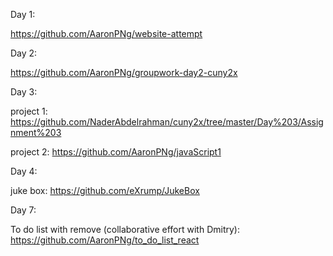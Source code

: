 Day 1:

https://github.com/AaronPNg/website-attempt

Day 2:

https://github.com/AaronPNg/groupwork-day2-cuny2x

Day 3:

project 1:
https://github.com/NaderAbdelrahman/cuny2x/tree/master/Day%203/Assignment%203

project 2:
https://github.com/AaronPNg/javaScript1

Day 4:

juke box: https://github.com/eXrump/JukeBox

Day 7:

To do list with remove (collaborative effort with Dmitry): https://github.com/AaronPNg/to_do_list_react
